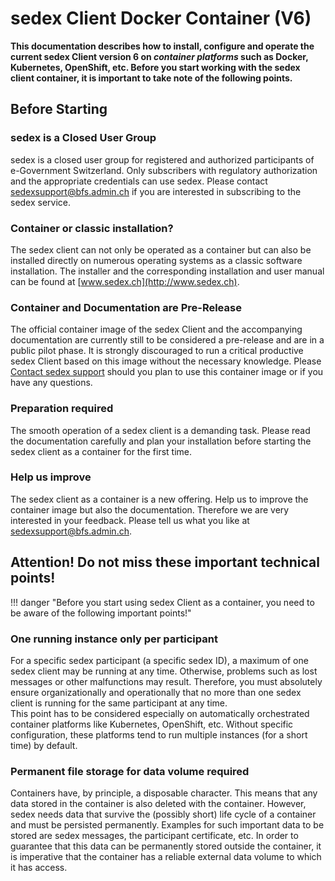 # sedex Client Docker Container (V6)


**This documentation describes how to install, configure and operate the current sedex Client version 6 on *container platforms* such as Docker, Kubernetes, OpenShift, etc. Before you start working with the sedex client container, it is important to take note of the following points.**


## Before Starting


### sedex is a Closed User Group

sedex is a closed user group for registered and authorized participants of e-Government Switzerland.
Only subscribers with regulatory authorization and the appropriate credentials can use sedex.
Please contact [sedexsupport@bfs.admin.ch](mailto:sedexsupport@bfs.admin.ch) if you are interested in subscribing to the sedex service.


### Container or classic installation?

The sedex client can not only be operated as a container but can also be installed directly on numerous operating systems as a classic software installation.
The installer and the corresponding installation and user manual can be found at [www.sedex.ch](http://www.sedex.ch).


### Container and Documentation are Pre-Release

The official container image of the sedex Client and the accompanying documentation are currently still to be considered a pre-release and are in a public pilot phase.
It is strongly discouraged to run a critical productive sedex Client based on this image without the necessary knowledge.
Please [Contact sedex support](../contact.md) should you plan to use this container image or if you have any questions.


### Preparation required

The smooth operation of a sedex client is a demanding task. Please read the documentation carefully and plan your installation before starting the sedex client as a container for the first time.


### Help us improve
The sedex client as a container is a new offering.
Help us to improve the container image but also the documentation.
Therefore we are very interested in your feedback.
Please tell us what you like at [sedexsupport@bfs.admin.ch](mailto:sedexsupport@bfs.admin.ch).



## Attention! Do not miss these important technical points!


!!! danger "Before you start using sedex Client as a container, you need to be aware of the following important points!"



### One running instance only per participant

For a specific sedex participant (a specific sedex ID), a maximum of one sedex client may be running at any time.
Otherwise, problems such as lost messages or other malfunctions may result.
Therefore, you must absolutely ensure organizationally and operationally that no more than one sedex client is running for the same participant at any time.<br/>
This point has to be considered especially on automatically orchestrated container platforms like Kubernetes, OpenShift, etc.
Without specific configuration, these platforms tend to run multiple instances (for a short time) by default.


### Permanent file storage for data volume required

Containers have, by principle, a disposable character. This means that any data stored in the container is also deleted with the container.
However, sedex needs data that survive the (possibly short) life cycle of a container and must be persisted permanently.
Examples for such important data to be stored are sedex messages, the participant certificate, etc.
In order to guarantee that this data can be permanently stored outside the container, it is imperative that the container has a reliable external data volume to which it has access.



